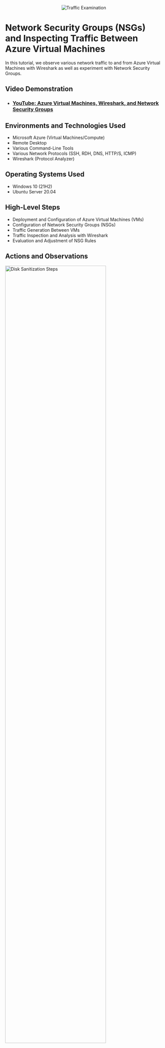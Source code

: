 <p align="center">
<img src="https://i.imgur.com/Ua7udoS.png" alt="Traffic Examination"/>
</p>

<h1>Network Security Groups (NSGs) and Inspecting Traffic Between Azure Virtual Machines</h1>
In this tutorial, we observe various network traffic to and from Azure Virtual Machines with Wireshark as well as experiment with Network Security Groups. <br />


<h2>Video Demonstration</h2>

- ### [YouTube: Azure Virtual Machines, Wireshark, and Network Security Groups](https://www.youtube.com)

<h2>Environments and Technologies Used</h2>

- Microsoft Azure (Virtual Machines/Compute)
- Remote Desktop
- Various Command-Line Tools
- Various Network Protocols (SSH, RDH, DNS, HTTP/S, ICMP)
- Wireshark (Protocol Analyzer)

<h2>Operating Systems Used </h2>

- Windows 10 (21H2)
- Ubuntu Server 20.04

<h2>High-Level Steps</h2>

- Deployment and Configuration of Azure Virtual Machines (VMs)
- Configuration of Network Security Groups (NSGs)
- Traffic Generation Between VMs
- Traffic Inspection and Analysis with Wireshark
- Evaluation and Adjustment of NSG Rules

<h2>Actions and Observations</h2>

<p>
<img src="https://i.imgur.com/DJmEXEB.png" height="80%" width="80%" alt="Disk Sanitization Steps"/>
</p>
<p>
The project successfully deployed two Azure Virtual Machines (VMs), one running Windows 10 (21H2) and the other running Ubuntu Server 20.04. Remote Desktop (RDP) was configured for the Windows 10 VM, and SSH was set up for the Ubuntu Server VM, enabling secure administrative access to both VMs. Both VMs were connected to the same virtual network, ensuring seamless communication between them.
</p>
<br />

<p>
<img src="https://i.imgur.com/DJmEXEB.png" height="80%" width="80%" alt="Disk Sanitization Steps"/>
</p>
<p>
Network Security Groups (NSGs) were created and applied to control inbound and outbound traffic for both VMs. Specific rules were defined for protocols like SSH, RDP, HTTP/S, DNS, and ICMP, ensuring that access was granted appropriately based on the project’s security requirements. These NSGs were applied at the network interface level on both VMs to secure their traffic according to the established rules.
</p>
<br />

<p>
<img src="https://i.imgur.com/DJmEXEB.png" height="80%" width="80%" alt="Disk Sanitization Steps"/>
</p>
<p>
Traffic was generated between the Windows 10 and Ubuntu Server VMs to test connectivity and validate the security configurations. SSH was used to remotely manage both VMs, and RDP was accessed for Windows remote desktop connections from the Ubuntu VM. A basic web server was set up on the Ubuntu VM to test HTTP/S access from the Windows 10 VM. DNS resolution and ICMP (ping) connectivity were also tested between the two VMs.
</p>
<br />

<p>
<img src="https://i.imgur.com/DJmEXEB.png" height="80%" width="80%" alt="Disk Sanitization Steps"/>
</p>
<p>
Wireshark was installed and used on both VMs to capture and analyze network traffic. Detailed packet information was captured for protocols like TCP/IP, SSH, HTTP/S, and ICMP, verifying that the data flow between the VMs was correct. The network packets were examined to ensure proper communication and confirm that the security rules were being followed.
</p>
<br />
<p>
<img src="https://i.imgur.com/DJmEXEB.png" height="80%" width="80%" alt="Disk Sanitization Steps"/>
</p>
<p>
After reviewing the Wireshark traffic analysis, it was confirmed that the NSG rules were correctly implemented to permit or block the necessary traffic. Any adjustments to the NSG configurations were made to ensure only authorized traffic was allowed between the VMs. The final step ensured that all required traffic was flowing securely and efficiently, in line with the project’s security protocols.
</p>
<p>
</p>
The lab project successfully deployed the Azure VMs, configured Network Security Groups to secure traffic, and used Wireshark for network analysis to ensure that the communication between the VMs adhered to the specified security requirements.
</p>
<br />
<p>
<img src="https://i.imgur.com/DJmEXEB.png" height="80%" width="80%" alt="Disk Sanitization Steps"/>
</p>
<p>
Lorem ipsum dolor sit amet, consectetur adipiscing elit, sed do eiusmod tempor incididunt ut labore et dolore magna aliqua. Ut enim ad minim veniam, quis nostrud exercitation ullamco laboris nisi ut aliquip ex ea commodo consequat. Duis aute irure dolor in reprehenderit in voluptate velit esse cillum dolore eu fugiat nulla pariatur.
</p>
<br />
